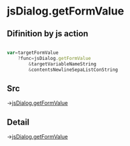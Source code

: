 # jsDialog.getFormValue

## Difinition by js action

```js.js

var=targetFormValue
	?func=jsDialog.getFormValue
		&targetVariableNameString
		&contentsNewlineSepaListConString
```

## Src

->[jsDialog.getFormValue](https://github.com/puutaro/CommandClick/blob/master/app/src/main/java/com/puutaro/commandclick/fragment_lib/terminal_fragment/js_interface/dialog/JsDialog.kt#L160)

## Detail

->[jsDialog.getFormValue](https://github.com/puutaro/CommandClick/blob/master/md/developer/js_interface/details/dialog/JsDialog/getFormValue.md)
